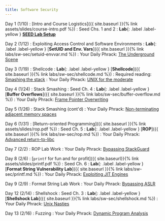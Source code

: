 ```yaml
---
title: Software Security
---
```


Day 1 (1/10)
: [Intro and Course Logistics]({{ site.baseurl }}{% link assets/slides/course-intro.pdf %})
  : Seed Chs. 1 and 2
: **Lab**{: .label .label-yellow } [**SEED Lab Setup**](https://seedsecuritylabs.org/labsetup.html)

Day 2 (1/12)
: Exploiting Access Control and Software Environments
: **Lab**{: .label .label-yellow } [**SetUID and Env. Vars**]({{ site.baseurl }}{% link labs/sw-sec/setuid-envvar.md %})
: Your Daily Phrack: [The Underground Scene](http://phrack.org/issues/64/4.html)

Day 3 (1/19)
: Shellcode
: **Lab**{: .label .label-yellow } [**Shellcode**]({{ site.baseurl }}{% link labs/sw-sec/shellcode.md %})
: Required reading: [Smashing the stack](https://github.com/rootkiter/phrack/blob/master/phrack49/14.txt)
: Your Daily Phrack: [UNIX for the moderate](http://phrack.org/issues/18/6.html)

Day 4 (1/24)
: Stack Smashing
  : Seed Ch. 4
: **Lab**{: .label .label-yellow } [**Buffer Overflows**]({{ site.baseurl }}{% link labs/sw-sec/buffer-overflow.md %})
: Your Daily Phrack: [Frame Pointer Overwriting](http://phrack.org/issues/55/8.html)


Day 5 (1/26)
: Stack Smashing (cont'd)
: Your Daily Phrack: [Non-terminating adjacent memory spaces](http://phrack.org/issues/56/14.html#article)

Day 6 (1/31)
: [Return-oriented Programming]({{ site.baseurl }}{% link assets/slides/rop.pdf %})
  : Seed Ch. 5
: **Lab**{: .label .label-yellow } [**ROP**]({{ site.baseurl }}{% link labs/sw-sec/rop.md %})
: Your Daily Phrack: [Advanced return-to-libc](http://phrack.org/issues/58/4.html)

Day 7 (2/2)
: ROP Lab Work
: Your Daily Phrack: [Bypassing StackGuard](http://phrack.org/issues/56/14.html#article)

Day 8 (2/6)
: [`printf` for fun and for profit]({{ site.baseurl}}{% link assets/slides/printf.pdf %})
  : Seed Ch. 6
: **Lab**{: .label .label-yellow } [**Format String Vulnerability Lab**]({{ site.baseurl }}{% link labs/sw-sec/printf.md %})
: Your Daily Phrack: [Exploiting JIT Engines](http://www.phrack.org/papers/jit_exploitation.html)

Day 9 (2/9)
: Format String Lab Work
: Your Daily Phrack: [Bypassing ASLR](http://phrack.org/issues/59/9.html)

Day 12 (2/14)
: Shellshock 
  : Seed Ch. 3
: **Lab**{: .label .label-yellow } [**Shellshock Lab**]({{ site.baseurl }}{% link labs/sw-sec/shellshock.md %})
: Your Daily Phrack: [Unix Nasties](http://www.phrack.org/issues/32/5.html#article)

Day 13 (2/16)
: Fuzzing 
: Your Daily Phrack: [Dynamic Program Analysis](http://phrack.org/issues/67/10.html)

